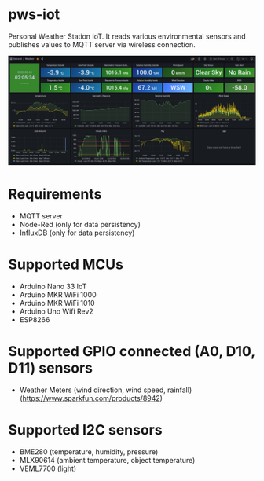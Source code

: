 # pws-iot
Personal Weather Station IoT. It reads various environmental sensors and publishes values to MQTT server via wireless connection.

![alt img1](https://github.com/rkaczorek/pws-iot/raw/main/media/screenshot.png)

# Requirements
- MQTT server
- Node-Red (only for data persistency)
- InfluxDB (only for data persistency)

# Supported MCUs
- Arduino Nano 33 IoT
- Arduino MKR WiFi 1000
- Arduino MKR WiFi 1010
- Arduino Uno Wifi Rev2
- ESP8266

# Supported GPIO connected (A0, D10, D11) sensors
- Weather Meters (wind direction, wind speed, rainfall) (https://www.sparkfun.com/products/8942)

# Supported I2C sensors
- BME280 (temperature, humidity, pressure)
- MLX90614 (ambient temperature, object temperature)
- VEML7700 (light)
